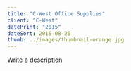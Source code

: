 ```yaml
---
title: "C-West Office Supplies"
client: "C-West"
datePrint: "2015"
dateSort: 2015-08-26
thumb: ../images/thumbnail-orange.jpg
---
```


Write a description
